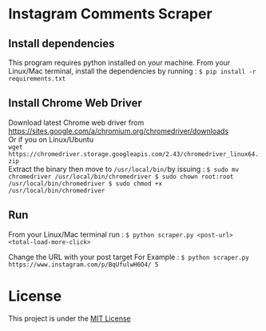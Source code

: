 # Instagram Comments Scraper

## Install dependencies
This program requires python installed on your machine. From your Linux/Mac terminal, install the dependencies by running :
`$ pip install -r requirements.txt`

## Install Chrome Web Driver
Download latest Chrome web driver from https://sites.google.com/a/chromium.org/chromedriver/downloads  
Or if you on Linux/Ubuntu <br />
`wget https://chromedriver.storage.googleapis.com/2.43/chromedriver_linux64.zip`  
Extract the binary then move to `/usr/local/bin/`by issuing : 
`$ sudo mv chromedriver /usr/local/bin/chromedriver
 $ sudo chown root:root /usr/local/bin/chromedriver
 $ sudo chmod +x /usr/local/bin/chromedriver`

## Run
From your Linux/Mac terminal run :
`$ python scraper.py <post-url> <total-load-more-click>`

Change the URL with your post target
For Example :
`$ python scraper.py https://www.instagram.com/p/BqUfulwH6O4/ 5`

# License
This project is under the [MIT License](https://github.com/AgiMaulana/instagram-comments-scraper/blob/master/LICENSE.md)

